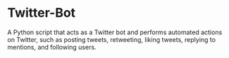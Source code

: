 # Twitter-Bot
A Python script that acts as a Twitter bot and performs automated actions on Twitter, such as posting tweets, retweeting, liking tweets, replying to mentions, and following users.
